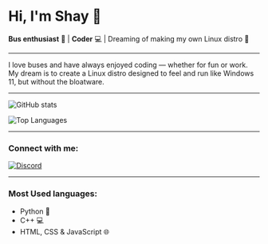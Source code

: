 # Hi, I'm Shay 👋

**Bus enthusiast** 🚌 | **Coder** 💻 | Dreaming of making my own Linux distro 🚀

---

I love buses and have always enjoyed coding — whether for fun or work.  
My dream is to create a Linux distro designed to feel and run like Windows 11, but without the bloatware.

---

![GitHub stats](https://github-readme-stats.vercel.app/api?username=ShaneyBoyYT&show_icons=true&count_private=true&hide_title=true&bg_color=1e1e1e&text_color=ffffff&icon_color=ff0000&title_color=ff0000)

![Top Languages](https://github-readme-stats.vercel.app/api/top-langs/?username=ShaneyBoyYT&layout=compact&bg_color=1e1e1e&text_color=ffffff&title_color=ff0000)

---

### Connect with me:

[![Discord](https://img.shields.io/badge/Discord-1e1e1e?style=flat&logo=discord&logoColor=ff0000)](https://discord.gg/pDnt576ycV)

---

### Most Used languages:

- Python 🐍  
- C++ 💻  
- HTML, CSS & JavaScript 🌐
